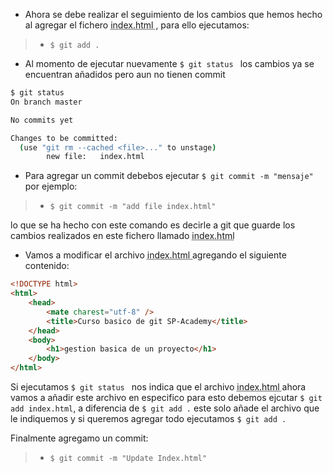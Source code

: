 - Ahora se debe realizar el seguimiento de los cambios que hemos hecho al agregar el fichero <abbr title="Hyper Text Markup Language"> index.html </abbr>, para ello ejecutamos: 

> -  `$ git add .`

- Al momento de ejecutar nuevamente `$ git status ` los cambios ya se encuentran añadidos pero aun no tienen commit

```sh
$ git status
On branch master

No commits yet

Changes to be committed:
  (use "git rm --cached <file>..." to unstage)
        new file:   index.html
```

- Para agregar un commit debebos ejecutar `$ git commit -m "mensaje"` por ejemplo:

> - `$ git commit -m "add file index.html"`

lo que se ha hecho con este comando es decirle a git que guarde los cambios realizados en este fichero llamado <abbr title="Hyper Text Markup Language"> index.html </abbr>

- Vamos a modificar el archivo <abbr title="Hyper Text Markup Language"> index.html </abbr> agregando el siguiente contenido: 

```html
<!DOCTYPE html>
<html>
    <head>
        <mate charest="utf-8" />
        <title>Curso basico de git SP-Academy</title>
    </head>
    <body>
        <h1>gestion basica de un proyecto</h1>
    </body>
</html>
```

Si ejecutamos `$ git status ` nos indica que el archivo <abbr title="Hyper Text Markup Language"> index.html </abbr> ahora vamos a añadir este archivo en especifico para esto debemos ejcutar `$ git add index.html`, a diferencia de `$ git add .` este solo añade el archivo que le indiquemos y si queremos agregar todo ejecutamos `$ git add .`

Finalmente agregamo un commit:

> - `$ git commit -m "Update Index.html"`
